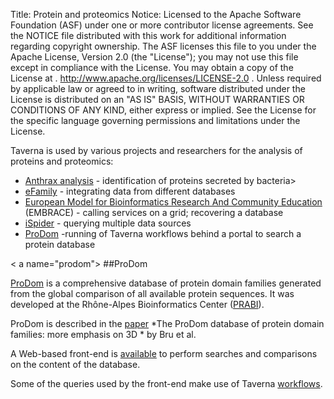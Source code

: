 Title:     Protein and proteomics
Notice:    Licensed to the Apache Software Foundation (ASF) under one
           or more contributor license agreements.  See the NOTICE file
           distributed with this work for additional information
           regarding copyright ownership.  The ASF licenses this file
           to you under the Apache License, Version 2.0 (the
           "License"); you may not use this file except in compliance
           with the License.  You may obtain a copy of the License at
           .
             http://www.apache.org/licenses/LICENSE-2.0
           .
           Unless required by applicable law or agreed to in writing,
           software distributed under the License is distributed on an
           "AS IS" BASIS, WITHOUT WARRANTIES OR CONDITIONS OF ANY
           KIND, either express or implied.  See the License for the
           specific language governing permissions and limitations
           under the License.

Taverna is used by various projects and researchers for the analysis of proteins and proteomics:

 - [Anthrax analysis](/introduction/taverna-in-use/disease-research#analysis-of-anthrax-bacterium) - 
   identification of proteins secreted by bacteria>
 - [eFamily](/introduction/taverna-in-use/databases#efamily) - integrating data from different databases
 - [European Model for Bioinformatics Research And Community Education](http://www.mygrid.org.uk/mygrid-in-use/adoption-by-embrace)
      (EMBRACE) - calling services on a grid; recovering a database
 - [iSpider](/introduction/related-projects#ispider) - querying multiple data sources
 - [ProDom](#prodom) -running of Taverna workflows behind a portal to search a protein database

< a name="prodom"></a>
##ProDom

[ProDom](http://prodom.prabi.fr/) is a comprehensive database of protein domain families generated 
   from the global comparison of all available protein sequences. 
It was developed at the Rhône-Alpes Bioinformatics Center ([PRABI](http://www.prabi.fr/)).

ProDom is described in the [paper](http://dx.doi.org/10.1093/nar/gki034) 
   *The ProDom database of protein domain families: more emphasis on 3D * by Bru et al.

A Web-based front-end is [available](http://prodom.prabi.fr/prodom/current/html/form.php)
   to perform searches and comparisons on the content of the database.

Some of the queries used by the front-end make use of Taverna 
   [workflows](http://prodom.prabi.fr/prodom/current/html/webservices.html).
